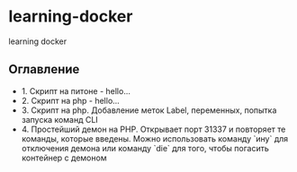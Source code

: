 # learning-docker
learning docker
## Оглавление
<ul>
<li> 1. Скрипт на питоне - hello...
<li> 2. Скрипт на php - hello...
<li> 3. Скрипт на php. Добавление меток Label, переменных, попытка запуска команд CLI
<li> 4. Простейший демон на PHP. Открывает порт 31337 и повторяет те команды, которые введены. Можно использовать команду 
`ину` 
для отключения демона или команду
`die`
для того, чтобы погасить контейнер с демоном
</ul>